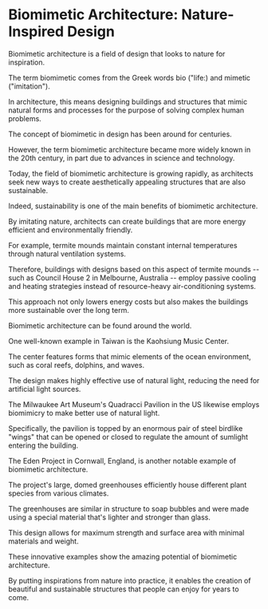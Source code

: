 # Biomimetic Architecture: Nature-Inspired Design

Biomimetic architecture is a field of design that looks to nature for inspiration.
<!-- 仿生建築是一種從大自然中尋找靈感的設計領域 -->

The term biomimetic comes from the Greek words bio ("life:) and mimetic ("imitation").
<!-- 仿生學這個術語源自於希臘語bio（“生命”）和mimetic（“模仿”） -->

In architecture, this means designing buildings and structures that mimic natural forms and processes for the purpose of solving complex human problems.
<!-- 在建築領域，這意味著設計模仿自然形態和過程的建築物和結構，以解決複雜的人類問題 -->

The concept of biomimetic in design has been around for centuries.
<!-- 設計中的仿生概念已經存在了幾個世紀 -->

However, the term biomimetic architecture became more widely known in the 20th century, in part due to advances in science and technology.
<!-- 然而，仿生建築這個術語在 20 世紀變得更加廣為人知，部分原因是科學與技術的進步 -->

Today, the field of biomimetic architecture is growing rapidly, as architects seek new ways to create aesthetically appealing structures that are also sustainable.
<!-- 如今，隨著建築師不斷尋求新方法來創造美觀且永續的建築，仿生建築領域正在迅速發展 -->

Indeed, sustainability is one of the main benefits of biomimetic architecture.
<!-- 的確，永續性是仿生建築的主要優點之一 -->

By imitating nature, architects can create buildings that are more energy efficient and environmentally friendly.
<!-- 透過模仿大自然，建築師可以建造更節能、更環保的建築 -->

For example, termite mounds maintain constant internal temperatures through natural ventilation systems.
<!-- 例如，白蟻丘透過自然通風系統維持恆定的內部溫度 -->

Therefore, buildings with designs based on this aspect of termite mounds -- such as Council House 2 in Melbourne, Australia -- employ passive cooling and heating strategies instead of resource-heavy air-conditioning systems.
<!-- 因此，根據白蟻丘的這項特點而設計的建築物（例如澳洲墨爾本的市政廳 2 號）採用被動冷卻和加熱策略，而不是資源密集的空調系統 -->

This approach not only lowers energy costs but also makes the buildings more sustainable over the long term.
<!-- 這種方法不僅降低了能源成本，而且使建築物的長期永續性更加加強 -->

Biomimetic architecture can be found around the world.
<!-- 仿生建築可以在世界各地找到 -->

One well-known example in Taiwan is the Kaohsiung Music Center.
<!-- 在台灣，一個知名的例子是高雄音樂中心。 -->

The center features forms that mimic elements of the ocean environment, such as coral reefs, dolphins, and waves.
<!-- 該中心的設計融入了模仿海洋環境元素的造型，如珊瑚礁、海豚和海浪 -->

The design makes highly effective use of natural light, reducing the need for artificial light sources.
<!-- 該設計充分利用自然光，減少對人工光源的需求 -->

The Milwaukee Art Museum's Quadracci Pavilion in the US likewise employs biomimicry to make better use of natural light.
<!-- 美國密爾瓦基藝術博物館的 Quadracci Pavilion 同樣運用了仿生設計，以更有效地利用自然光 -->

Specifically, the pavilion is topped by an enormous pair of steel birdlike "wings" that can be opened or closed to regulate the amount of sumlight entering the building.
<!-- 具體而言，該展館頂部有一對巨大的鋼製鳥翼狀結構，能夠開合以調節進入建築內的陽光量 -->

The Eden Project in Cornwall, England, is another notable example of biomimetic architecture.
<!-- 英國康沃爾郡的伊甸園計畫是仿生建築的另一個著名例子 -->

The project's large, domed greenhouses efficiently house different plant species from various climates.
<!-- 該計畫的大型圓頂溫室可以有效地容納來自不同氣候的不同植物種類 -->

The greenhouses are similar in structure to soap bubbles and were made using a special material that's lighter and stronger than glass.
<!-- 這些溫室的結構與肥皂泡相似，採用比玻璃更輕更堅固的特殊材料製成 -->

This design allows for maximum strength and surface area with minimal materials and weight.
<!-- 這種設計可以用最少的材料和重量來實現最大的強度和表面積 -->

These innovative examples show the amazing potential of biomimetic architecture.
<!-- 這些創新的例子顯示了仿生建築的巨大潛力。 -->

By putting inspirations from nature into practice, it enables the creation of beautiful and sustainable structures that people can enjoy for years to come.
<!-- 透過將大自然的靈感付諸實踐，可以創造出美麗且可持續的建築，供人們在未來的幾年中享受 -->